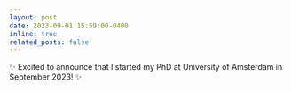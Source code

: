 ```yaml
---
layout: post
date: 2023-09-01 15:59:00-0400
inline: true
related_posts: false
---
```


:sparkles: Excited to announce that I started my PhD at University of Amsterdam in September 2023! :sparkles:
